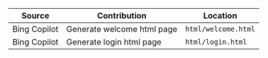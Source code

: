 | Source | Contribution | Location |
|---|---|---|
| Bing Copilot | Generate welcome html page | `html/welcome.html` |
| Bing Copilot | Generate login html page | `html/login.html` |